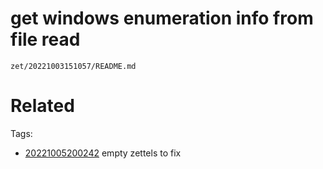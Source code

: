 # get windows enumeration info from file read

` zet/20221003151057/README.md `

# Related


Tags:
- [20221005200242](/zet/20221005200242/README.md) empty zettels to fix

    
